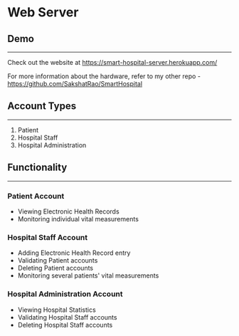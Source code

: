 # Web Server

## Demo

---

Check out the website at https://smart-hospital-server.herokuapp.com/

For more information about the hardware, refer to my other repo - https://github.com/SakshatRao/SmartHospital

## Account Types

---

1. Patient
2. Hospital Staff
3. Hospital Administration

## Functionality

---

### Patient Account
- Viewing Electronic Health Records
- Monitoring individual vital measurements
### Hospital Staff Account
- Adding Electronic Health Record entry
- Validating Patient accounts
- Deleting Patient accounts
- Monitoring several patients' vital measurements
### Hospital Administration Account
- Viewing Hospital Statistics
- Validating Hospital Staff accounts
- Deleting Hospital Staff accounts